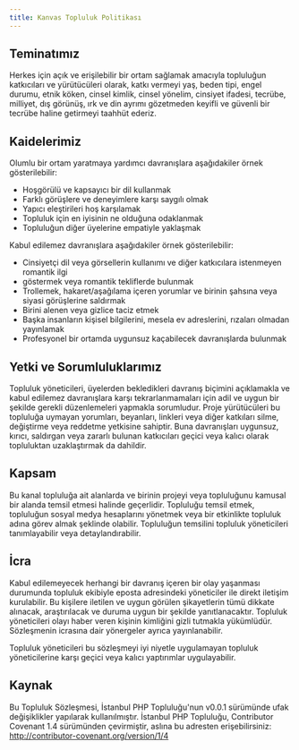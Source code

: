 ```yaml
---
title: Kanvas Topluluk Politikası
---
```

## Teminatımız

Herkes için açık ve erişilebilir bir ortam sağlamak amacıyla topluluğun katkıcıları ve yürütücüleri olarak, katkı vermeyi yaş, beden tipi, engel durumu, etnik köken, cinsel kimlik, cinsel yönelim, cinsiyet ifadesi, tecrübe, milliyet, dış görünüş, ırk ve din ayrımı gözetmeden keyifli ve güvenli bir tecrübe haline getirmeyi taahhüt ederiz.

## Kaidelerimiz

Olumlu bir ortam yaratmaya yardımcı davranışlara aşağıdakiler örnek gösterilebilir:

* Hoşgörülü ve kapsayıcı bir dil kullanmak
* Farklı görüşlere ve deneyimlere karşı saygılı olmak
* Yapıcı eleştirileri hoş karşılamak
* Topluluk için en iyisinin ne olduğuna odaklanmak
* Topluluğun diğer üyelerine empatiyle yaklaşmak

Kabul edilemez davranışlara aşağıdakiler örnek gösterilebilir:

* Cinsiyetçi dil veya görsellerin kullanımı ve diğer katkıcılara istenmeyen romantik ilgi 
* göstermek veya romantik tekliflerde bulunmak
* Trollemek, hakaret/aşağılama içeren yorumlar ve birinin şahsına veya siyasi görüşlerine saldırmak
* Birini alenen veya gizlice taciz etmek
* Başka insanların kişisel bilgilerini, mesela ev adreslerini, rızaları olmadan yayınlamak
* Profesyonel bir ortamda uygunsuz kaçabilecek davranışlarda bulunmak

## Yetki ve Sorumluluklarımız

Topluluk yöneticileri, üyelerden bekledikleri davranış biçimini açıklamakla ve kabul edilemez davranışlara karşı tekrarlanmamaları için adil ve uygun bir şekilde gerekli düzenlemeleri yapmakla sorumludur. Proje yürütücüleri bu topluluğa uymayan yorumları, beyanları, linkleri veya diğer katkıları silme, değiştirme veya reddetme yetkisine sahiptir. Buna davranışları uygunsuz, kırıcı, saldırgan veya zararlı bulunan katkıcıları geçici veya kalıcı olarak topluluktan uzaklaştırmak da dahildir.

## Kapsam

Bu kanal topluluğa ait alanlarda ve birinin projeyi veya topluluğunu kamusal bir alanda temsil etmesi halinde geçerlidir. Topluluğu temsil etmek, topluluğun sosyal medya hesaplarını yönetmek veya bir etkinlikte topluluk adına görev almak şeklinde olabilir. Topluluğun temsilini topluluk yöneticileri tanımlayabilir veya detaylandırabilir.

## İcra

Kabul edilemeyecek herhangi bir davranış içeren bir olay yaşanması durumunda topluluk ekibiyle eposta adresindeki yöneticiler ile direkt iletişim kurulabilir. Bu kişilere iletilen ve uygun görülen şikayetlerin tümü dikkate alınacak, araştırılacak ve duruma uygun bir şekilde yanıtlanacaktır. Topluluk yöneticileri olayı haber veren kişinin kimliğini gizli tutmakla yükümlüdür. Sözleşmenin icrasına dair yönergeler ayrıca yayınlanabilir.

Topluluk yöneticileri bu sözleşmeyi iyi niyetle uygulamayan topluluk yöneticilerine karşı geçici veya kalıcı yaptırımlar uygulayabilir.

## Kaynak

Bu Topluluk Sözleşmesi, İstanbul PHP Topluluğu'nun v0.0.1 sürümünde ufak değişiklikler yapılarak kullanılmıştır. İstanbul PHP Topluluğu, Contributor Covenant 1.4 sürümünden çevirmiştir, aslına bu adresten erişebilirsiniz: http://contributor-covenant.org/version/1/4
